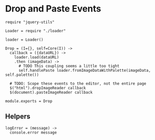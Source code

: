 Drop and Paste Events
=====================

    require "jquery-utils"

    Loader = require "./loader"

    loader = Loader()

    Drop = (I={}, self=Core(I)) ->
      callback = ({dataURL}) ->
        loader.load(dataURL)
        .then (imageData) ->
          # TODO This coupling seems a little too tight
          self.handlePaste loader.fromImageDataWithPalette(imageData, self.palette())

      # TODO: Scope these events to the editor, not the entire page
      $("html").dropImageReader callback
      $(document).pasteImageReader callback

    module.exports = Drop

Helpers
-------

    logError = (message) ->
      console.error message
